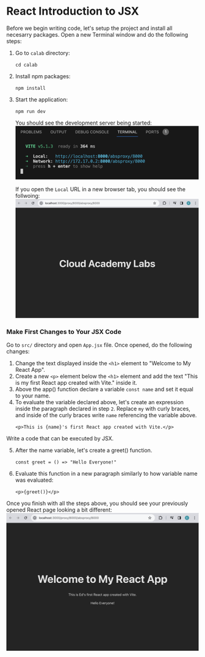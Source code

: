 # React Introduction to JSX

Before we begin writing code, let's setup the project and install all necesarry packages.
Open a new Terminal window and do the following steps:

1. Go to `calab` directory:
    ~~~~~~~
    cd calab
    ~~~~~~~
2. Install npm packages:
    ~~~~~~~
    npm install
    ~~~~~~~
3. Start the application:
    ~~~~~~~
    npm run dev
    ~~~~~~~
    You should see the development server being started:
    [![Started](resources/started.png)]() 

    If you open the `Local` URL in a new browser tab, you should see the follwoing:
    [![Initial](resources/initial_screen.png)]()     
    


### Make First Changes to Your JSX Code

Go to `src/` directory and open `App.jsx` file. Once opened, do the following changes:

1. Change the text displayed inside the `<h1>` element to "Welcome to My React App".
2. Create a new `<p>` element below the `<h1>` element and add the text "This is my first React app created with Vite." inside it.
3. Above the app() function declare a variable `const name` and set it equal to your name.
4. To evaluate the variable declared above, let's create an expression inside the paragraph declared in step `2`. Replace `my` with curly braces, and inside of the curly braces write `name` referencing the variable above.
    ~~~~~~~
    <p>This is {name}'s first React app created with Vite.</p>
    ~~~~~~~

Write a code that can be executed by JSX.

5. After the name variable, let's create a greet() function.
    ~~~~~~~
    const greet = () => "Hello Everyone!"
    ~~~~~~~
6. Evaluate this function in a new paragraph similarly to how variable name was evaluated:
    ~~~~~~~
    <p>{greet()}</p>
    ~~~~~~~

Once you finish with all the steps above, you should see your previously opened React page looking a bit different:
[![Initial](resources/edited_screen.png)]()  



